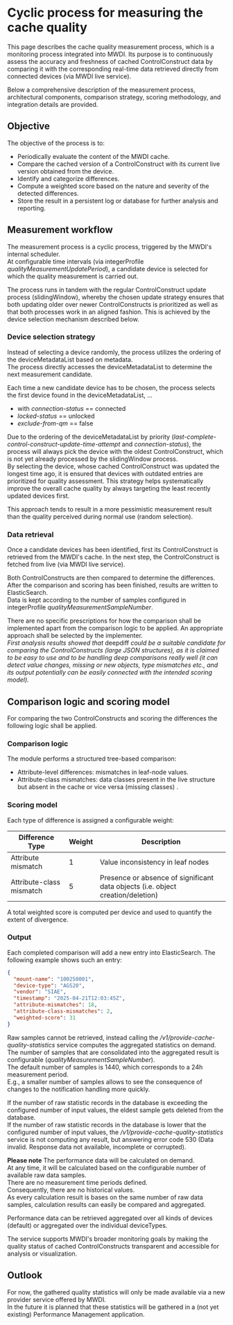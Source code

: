 # Cyclic process for measuring the cache quality

This page describes the cache quality measurement process, which is a monitoring process integrated into MWDI. 
Its purpose is to continuously assess the accuracy and freshness of cached ControlConstruct data by comparing it with the corresponding real-time data retrieved directly from connected devices (via MWDI live service).

Below a comprehensive description of the measurement process, architectural components, comparison strategy, scoring methodology, and integration details are provided.

## Objective

The objective of the process is to:
- Periodically evaluate the content of the MWDI cache.
- Compare the cached version of a ControlConstruct with its current live version obtained from the device.
- Identify and categorize differences.
- Compute a weighted score based on the nature and severity of the detected differences.
- Store the result in a persistent log or database for further analysis and reporting.

## Measurement workflow

The measurement process is a cyclic process, triggered by the MWDI's internal scheduler.  
At configurable time intervals (via integerProfile *qualityMeasurementUpdatePeriod*), a candidate device is selected for which the quality measurement is carried out.

The process runs in tandem with the regular ControlConstruct update process (slidingWindow), whereby the chosen update strategy ensures that both updating older over newer ControlConstructs is prioritized as well as that both processes work in an aligned fashion. This is achieved by the device selection mechanism described below. 

### Device selection strategy

Instead of selecting a device randomly, the process utilizes the ordering of the deviceMetadataList based on metadata.  
The process directly accesses the deviceMetadataList to determine the next measurement candidate.  

Each time a new candidate device has to be chosen, the process selects the first device found in the deviceMetadataList, ...
- with *connection-status* == connected
- *locked-status* == unlocked
- *exclude-from-qm* == false

Due to the ordering of the deviceMetadataList by priority (*last-complete-control-construct-update-time-attempt* and *connection-status*), the process will always pick the device with the oldest ControlConstruct, which is not yet already processed by the slidingWindow process.  
By selecting the device, whose cached ControlConstruct was updated the longest time ago, it is ensured that devices with outdated entries are prioritized for quality assessment. This strategy helps systematically improve the overall cache quality by always targeting the least recently updated devices first.

This approach tends to result in a more pessimistic measurement result than the quality perceived during normal use (random selection).  

### Data retrieval
Once a candidate devices has been identified, first its ControlConstruct is retrieved from the MWDI's cache. In the next step, the ControlConstruct is fetched from live (via MWDI live service).

Both ControlConstructs are then compared to determine the differences. After the comparison and scoring has been finished, results are written to ElasticSearch.  
Data is kept according to the number of samples configured in integerProfile *qualityMeasurementSampleNumber*.  

There are no specific prescriptions for how the comparison shall be implemented apart from the comparison logic to be applied. An appropriate approach shall be selected by the implementer.  
*First analysis results showed that* deepdiff *could be a suitable candidate for comparing the ControlConstructs (large JSON structures), as it is claimed to be easy to use and to be handling deep comparisons really well (it can detect value changes, missing or new objects, type mismatches etc., and its output potentially can be easily connected with the intended scoring model).*  

## Comparison logic and scoring model

For comparing the two ControlConstructs and scoring the differences the following logic shall be applied.  

### Comparison logic
The module performs a structured tree-based comparison:
- Attribute-level differences: mismatches in leaf-node values.
- Attribute-class mismatches: data classes present in the live structure but absent in the cache or vice versa (missing classes) .


### Scoring model
Each type of difference is assigned a configurable weight:

| Difference Type         | Weight | Description                                      |
|-------------------------|--------|--------------------------------------------------|
| Attribute mismatch      | 1      | Value inconsistency in leaf nodes                |
| Attribute-class mismatch | 5      | Presence or absence of significant data objects (i.e. object creation/deletion)  |

A total weighted score is computed per device and used to quantify the extent of divergence.  

### Output

Each completed comparison will add a new entry into ElasticSearch. The following example shows such an entry:
```json
{
  "mount-name": "100250001",
  "device-type": "AGS20",
  "vendor": "SIAE",
  "timestamp": "2025-04-21T12:03:45Z",
  "attribute-mismatches": 18,
  "attribute-class-mismatches": 2,
  "weighted-score": 31
}
```
Raw samples cannot be retrieved, instead calling the */v1/provide-cache-quality-statistics* service computes the aggregated statistics on demand.  
The number of samples that are consolidated into the aggregated result is configurable (*qualityMeasurementSampleNumber*).  
The default number of samples is 1440, which corresponds to a 24h measurement period.  
E.g., a smaller number of samples allows to see the consequence of changes to the notification handling more quickly.  

If the number of raw statistic records in the database is exceeding the configured number of input values, the eldest sample gets deleted from the database.  
If the number of raw statistic records in the database is lower that the configured number of input values, the */v1/provide-cache-quality-statistics* service is not computing any result, but answering error code 530 (Data invalid. Response data not available, incomplete or corrupted).  

**Please note**
The performance data will be calculated on demand.  
At any time, it will be calculated based on the configurable number of available raw data samples.  
There are no measurement time periods defined.  
Consequently, there are no historical values.  
As every calculation result is bases on the same number of raw data samples, calculation results can easily be compared and aggregated.  

Performance data can be retrieved aggregated over all kinds of devices (default) or aggregated over the individual deviceTypes.  

The service supports MWDI's broader monitoring goals by making the quality status of cached ControlConstructs transparent and accessible for analysis or visualization.  

## Outlook
For now, the gathered quality statistics will only be made available via a new provider service offered by MWDI.  
In the future it is planned that these statistics will be gathered in a (not yet existing) Performance Management application.  